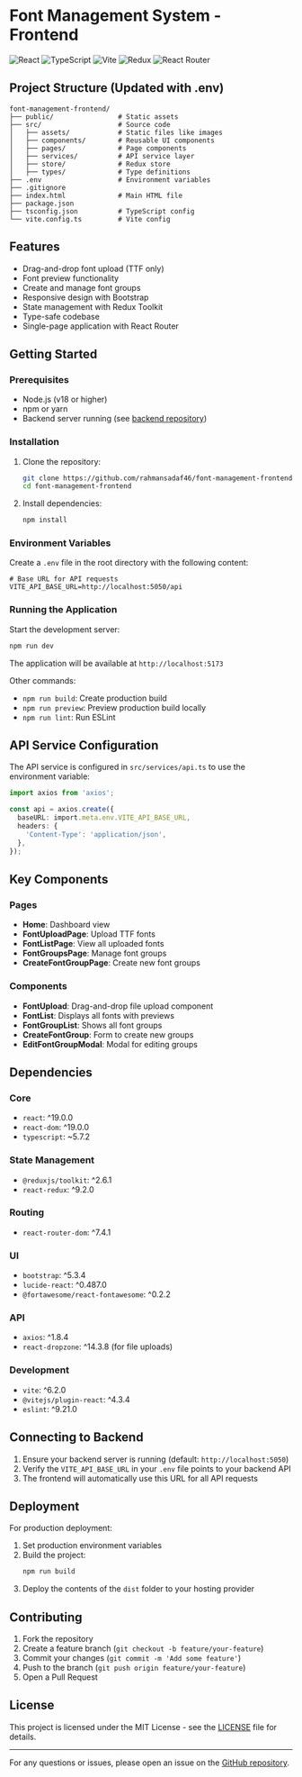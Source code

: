 # Font Management System - Frontend

![React](https://img.shields.io/badge/React-19-blue)
![TypeScript](https://img.shields.io/badge/TypeScript-5.x-blue)
![Vite](https://img.shields.io/badge/Vite-6.x-yellow)
![Redux](https://img.shields.io/badge/Redux-4.x-purple)
![React Router](https://img.shields.io/badge/React_Router-7.x-orange)

## Project Structure (Updated with .env)

```
font-management-frontend/
├── public/                # Static assets
├── src/                   # Source code
│   ├── assets/            # Static files like images
│   ├── components/        # Reusable UI components
│   ├── pages/             # Page components
│   ├── services/          # API service layer
│   ├── store/             # Redux store
│   ├── types/             # Type definitions
├── .env                   # Environment variables
├── .gitignore
├── index.html             # Main HTML file
├── package.json
├── tsconfig.json          # TypeScript config
└── vite.config.ts         # Vite config
```

## Features

- Drag-and-drop font upload (TTF only)
- Font preview functionality
- Create and manage font groups
- Responsive design with Bootstrap
- State management with Redux Toolkit
- Type-safe codebase
- Single-page application with React Router

## Getting Started

### Prerequisites

- Node.js (v18 or higher)
- npm or yarn
- Backend server running (see [backend repository](https://github.com/rahmansadaf46/font-management-backend))

### Installation

1. Clone the repository:
   ```bash
   git clone https://github.com/rahmansadaf46/font-management-frontend.git
   cd font-management-frontend
   ```

2. Install dependencies:
   ```bash
   npm install
   ```

### Environment Variables

Create a `.env` file in the root directory with the following content:

```env
# Base URL for API requests
VITE_API_BASE_URL=http://localhost:5050/api

```

### Running the Application

Start the development server:
```bash
npm run dev
```

The application will be available at `http://localhost:5173`

Other commands:
- `npm run build`: Create production build
- `npm run preview`: Preview production build locally
- `npm run lint`: Run ESLint

## API Service Configuration

The API service is configured in `src/services/api.ts` to use the environment variable:

```typescript
import axios from 'axios';

const api = axios.create({
  baseURL: import.meta.env.VITE_API_BASE_URL,
  headers: {
    'Content-Type': 'application/json',
  },
});

```

## Key Components

### Pages
- **Home**: Dashboard view
- **FontUploadPage**: Upload TTF fonts
- **FontListPage**: View all uploaded fonts
- **FontGroupsPage**: Manage font groups
- **CreateFontGroupPage**: Create new font groups

### Components
- **FontUpload**: Drag-and-drop file upload component
- **FontList**: Displays all fonts with previews
- **FontGroupList**: Shows all font groups
- **CreateFontGroup**: Form to create new groups
- **EditFontGroupModal**: Modal for editing groups

## Dependencies

### Core
- `react`: ^19.0.0
- `react-dom`: ^19.0.0
- `typescript`: ~5.7.2

### State Management
- `@reduxjs/toolkit`: ^2.6.1
- `react-redux`: ^9.2.0

### Routing
- `react-router-dom`: ^7.4.1

### UI
- `bootstrap`: ^5.3.4
- `lucide-react`: ^0.487.0
- `@fortawesome/react-fontawesome`: ^0.2.2

### API
- `axios`: ^1.8.4
- `react-dropzone`: ^14.3.8 (for file uploads)

### Development
- `vite`: ^6.2.0
- `@vitejs/plugin-react`: ^4.3.4
- `eslint`: ^9.21.0

## Connecting to Backend

1. Ensure your backend server is running (default: `http://localhost:5050`)
2. Verify the `VITE_API_BASE_URL` in your `.env` file points to your backend API
3. The frontend will automatically use this URL for all API requests

## Deployment

For production deployment:
1. Set production environment variables
2. Build the project:
   ```bash
   npm run build
   ```
3. Deploy the contents of the `dist` folder to your hosting provider

## Contributing

1. Fork the repository
2. Create a feature branch (`git checkout -b feature/your-feature`)
3. Commit your changes (`git commit -m 'Add some feature'`)
4. Push to the branch (`git push origin feature/your-feature`)
5. Open a Pull Request

## License

This project is licensed under the MIT License - see the [LICENSE](LICENSE) file for details.

---

For any questions or issues, please open an issue on the [GitHub repository](https://github.com/rahmansadaf46/font-management-frontend/issues).
